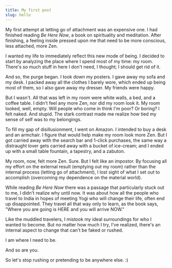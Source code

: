 ```yaml
---
title: My first post 
slug: hello
---
```


My first attempt at letting go of attachment was an expensive one. I had finished reading *Be Here Now*, a book on spirituality and meditation. After finishing, a feeling inside pressed upon me that need to be more conscious, less attached, more Zen.

I wanted my life to immediately reflect this new mode of being. I decided to start by analyzing the place where I spend most of my time: my room. There's so much stuff in here I don't need, I thought; I should get rid of it.

And so, the purge began. I took down my posters. I gave away my sofa and my desk. I packed away all the clothes I barely wore, which ended up being most of them, so I also gave away my dresser. My friends were happy.

But I wasn't. All that was left in my room were white walls, a bed, and a coffee table. I didn't feel any more Zen, nor did my room look it. My room looked, well, empty. Will people who come in think I'm poor? Or boring? I felt naked. And stupid. The stark contrast made me realize how tied my sense of self was to my belongings.

To fill my gap of disillusionment, I went on Amazon. I intended to buy a desk and an armchair. I figure that would help make my room look more Zen. But I got carried away with the search bar and 1-click purchases, the same way a distraught lover gets carried away with a bucket of ice-cream; and I ended up with a small table fountain, a tapestry, and a zabuton.

My room, now, felt more Zen. Sure. But I felt like an impostor. By focusing all my effort on the external result (emptying out my room) rather than the internal process (letting go of attachment), I lost sight of what I set out to accomplish (overcoming my dependence on the material world).

While reading *Be Here Now* there was a passage that particularly stuck out to me, I didn't realize why until now. It was about how all the people who travel to India in hopes of meeting Yogi who will change their life, often end up disappointed. They travel all that way only to learn, as the book says, "Where you are going is HERE and you will arrive NOW."

Like the muddled travelers, I mistook my ideal surroundings for who I wanted to become. But no matter how much I try, I've realized, there's an internal aspect to change that can't be faked or rushed.

I am where I need to be.

And so are you.

So let's stop rushing or pretending to be anywhere else. :)

